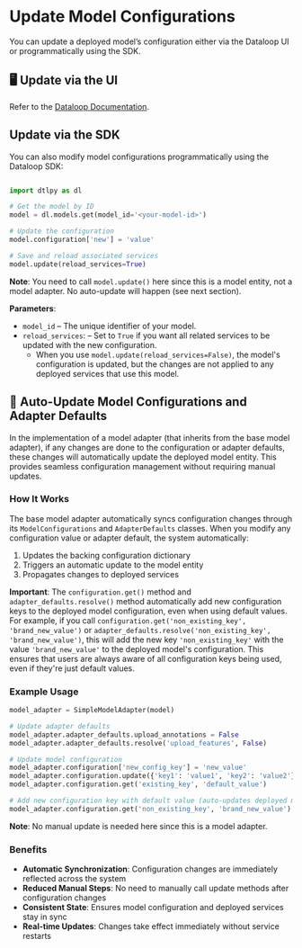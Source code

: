 # Update Model Configurations

You can update a deployed model’s configuration either via the Dataloop UI or programmatically using the SDK.

## 🖥️ Update via the UI

Refer to the [Dataloop Documentation](https://docs.dataloop.ai/docs/model-versions#update-model-configurations).

## Update via the SDK

You can also modify model configurations programmatically using the Dataloop SDK:

```python

import dtlpy as dl

# Get the model by ID
model = dl.models.get(model_id='<your-model-id>')

# Update the configuration
model.configuration['new'] = 'value'

# Save and reload associated services
model.update(reload_services=True)

```

**Note**: You need to call `model.update()` here since this is a model entity, not a model adapter. No auto-update will happen (see next section).

**Parameters**:

- `model_id` – The unique identifier of your model.
- `reload_services`:
    – Set to `True` if you want all related services to be updated with the new configuration.
    - When you use `model.update(reload_services=False)`, the model's configuration is updated, but the changes are not applied to any deployed services that use this model.

## 🔄 Auto-Update Model Configurations and Adapter Defaults

In the implementation of a model adapter (that inherits from the base model adapter), if any changes are done to the configuration or adapter defaults, these changes will automatically update the deployed model entity. This provides seamless configuration management without requiring manual updates.

### How It Works

The base model adapter automatically syncs configuration changes through its `ModelConfigurations` and `AdapterDefaults` classes. When you modify any configuration value or adapter default, the system automatically:

1. Updates the backing configuration dictionary
2. Triggers an automatic update to the model entity
3. Propagates changes to deployed services

**Important**: The `configuration.get()` method and `adapter_defaults.resolve()` method automatically add new configuration keys to the deployed model configuration, even when using default values. For example, if you call `configuration.get('non_existing_key', 'brand_new_value')` or `adapter_defaults.resolve('non_existing_key', 'brand_new_value')`, this will add the new key `'non_existing_key'` with the value `'brand_new_value'` to the deployed model's configuration. This ensures that users are always aware of all configuration keys being used, even if they're just default values.

### Example Usage

```python
model_adapter = SimpleModelAdapter(model)

# Update adapter defaults
model_adapter.adapter_defaults.upload_annotations = False
model_adapter.adapter_defaults.resolve('upload_features', False)

# Update model configuration
model_adapter.configuration['new_config_key'] = 'new_value'
model_adapter.configuration.update({'key1': 'value1', 'key2': 'value2'})
model_adapter.configuration.get('existing_key', 'default_value')

# Add new configuration key with default value (auto-updates deployed model)
model_adapter.configuration.get('non_existing_key', 'brand_new_value')
```

**Note**: No manual update is needed here since this is a model adapter.

### Benefits

- **Automatic Synchronization**: Configuration changes are immediately reflected across the system
- **Reduced Manual Steps**: No need to manually call update methods after configuration changes
- **Consistent State**: Ensures model configuration and deployed services stay in sync
- **Real-time Updates**: Changes take effect immediately without service restarts

